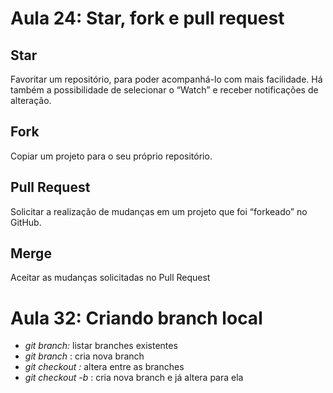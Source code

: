 # Aula 24: Star, fork e pull request

## Star

Favoritar um repositório, para poder acompanhá-lo com mais facilidade. Há também a possibilidade de selecionar o “Watch” e receber notificações de alteração.

## Fork

Copiar um projeto para o seu próprio repositório.

## Pull Request

Solicitar a realização de mudanças em um projeto que foi “forkeado” no GitHub.

## Merge

Aceitar as mudanças solicitadas no Pull Request

# Aula 32: Criando branch local

- *git branch:* listar branches existentes
- *git branch <nome>*: cria nova branch
- *git checkout <nome da branch>:* altera entre as branches
- *git checkout -b <nome da branch>*: cria nova branch e já altera para ela

